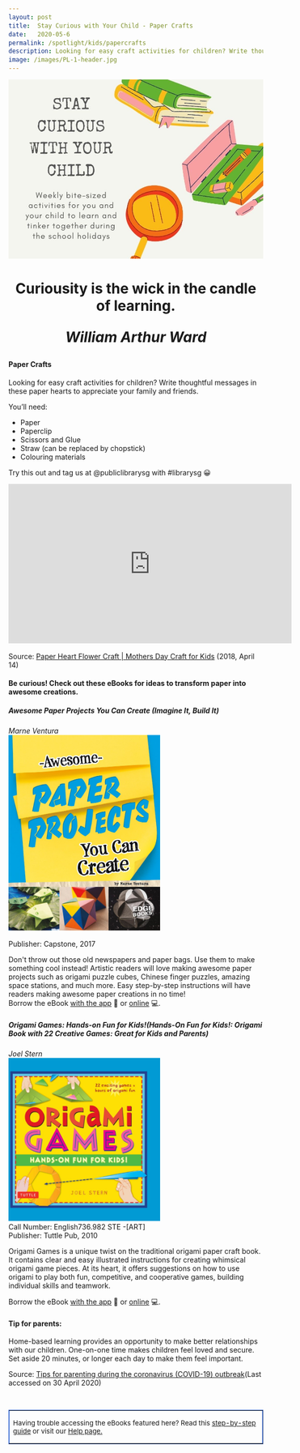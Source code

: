 ```yaml
---
layout: post
title:  Stay Curious with Your Child - Paper Crafts
date:   2020-05-6
permalink: /spotlight/kids/papercrafts
description: Looking for easy craft activities for children? Write thoughtful messages in these paper hearts to appreciate your family and friends. 
image: /images/PL-1-header.jpg
---
```

<img src="/images/PL-1-header.jpg">
<h1 style="text-align:center">Curiousity is the wick in the candle of learning.<p><i>William Arthur Ward</i></p></h1>
<h4>Paper Crafts</h4>
<p>Looking for easy craft activities for children? Write thoughtful messages in these paper hearts to appreciate your family and friends.</p>
<p>You&rsquo;ll need:</p>
<ul>
<li>Paper</li>
<li>Paperclip</li>
<li>Scissors and Glue</li>
<li>Straw (can be replaced by chopstick)</li>
<li>Colouring materials</li>
</ul>
<p>Try this out and tag us at @publiclibrarysg with #librarysg 😀</p>
<div class="bp-youtube"><iframe src="https://www.youtube.com/embed/D4XSlCCXyvU" width="560" height="315" frameborder="0" allowfullscreen="allowfullscreen"></iframe></div><p>Source: <a href="https://www.youtube.com/watch?v=D4XSlCCXyvU&amp;feature=youtu.be" target="_blank" rel="noopener">Paper Heart Flower Craft | Mothers Day Craft for Kids</a> (2018, April 14)
<h4>Be curious! Check out these eBooks for ideas to transform paper into awesome creations.</h4>
<p><h5>Awesome Paper Projects You Can Create (Imagine It, Build It)</h5></p>
<i>Marne Ventura</i><br/>
<a href="https://nlb.overdrive.com/media/B2220018-13D4-4EAF-A71E-EE36AAB00D3B"><img src="/images/PL-1-paper1.jpg" style="width:300px; text-align:left;"></a><br/>
<p>Publisher: Capstone, 2017<p>
Don't throw out those old newspapers and paper bags. Use them to make something cool instead! Artistic readers will love making awesome paper projects such as origami puzzle cubes, Chinese finger puzzles, amazing space stations, and much more. Easy step-by-step instructions will have readers making awesome paper creations in no time!<br/> 
Borrow the eBook <a href="https://nlb.overdrive.com/media/B2220018-13D4-4EAF-A71E-EE36AAB00D3B">with the app</a> 📱 or <a href="https://nlb.overdrive.com/media/B2220018-13D4-4EAF-A71E-EE36AAB00D3B">online</a> 💻.
<p><h5>Origami Games: Hands-on Fun for Kids!(Hands-On Fun for Kids!: Origami Book with 22 Creative Games: Great for Kids and Parents)</h5></p>
<i>Joel Stern</i><br/>
<a href="https://nlb.overdrive.com/media/%7B7457F25D-2830-4EC5-9547-CB1986379739%7D"><img src="/images/PL-1-paper2.jpg" style="width:300px; text-align:left;"></a><br/>
Call Number: English736.982 STE -[ART]<br/>
Publisher: Tuttle Pub, 2010<br/>
<p>Origami Games is a unique twist on the traditional origami paper craft book. It contains clear and easy illustrated instructions for creating whimsical origami game pieces. At its heart, it offers suggestions on how to use origami to play both fun, competitive, and cooperative games, building individual skills and teamwork.</p>
Borrow the eBook <a href="https://nlb.overdrive.com/media/%7B7457F25D-2830-4EC5-9547-CB1986379739%7D">with the app</a> 📱 or <a href="https://nlb.overdrive.com/media/%7B7457F25D-2830-4EC5-9547-CB1986379739%7D">online</a> 💻.
<h4>Tip for parents:</h4>
<p>Home-based learning provides an opportunity to make better relationships with our children. One-on-one time makes children feel loved and secure. Set aside 20 minutes, or longer each day to make them feel important.</p>
<p>Source: <a href="https://www.unicef.org/coronavirus/covid-19-parenting-tips#3e" target="_blank">Tips for parenting during the coronavirus (COVID-19) outbreak</a>(Last accessed on 30 April 2020)</p><br/>
<table style="border-color: #4372d6;" border="1px" cellspacing="0" cellpadding="0">
<tbody>
<tr>
<td>
<p style="font-size: 10pt;">Having trouble accessing the eBooks featured here? Read this <a href="/images/UsingNLB'sresourcepackage_guide_20200204.pdf" target="blank">step-by-step guide</a> or visit our <a href="/get-started-with/libby/">Help page.</a></p>
</td>
</tr>
</tbody>
</table>


